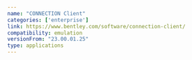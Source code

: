 ```yaml
---
name: "CONNECTION Client"
categories: ['enterprise']
link: https://www.bentley.com/software/connection-client/
compatibility: emulation
versionFrom: "23.00.01.25"
type: applications
---
```


